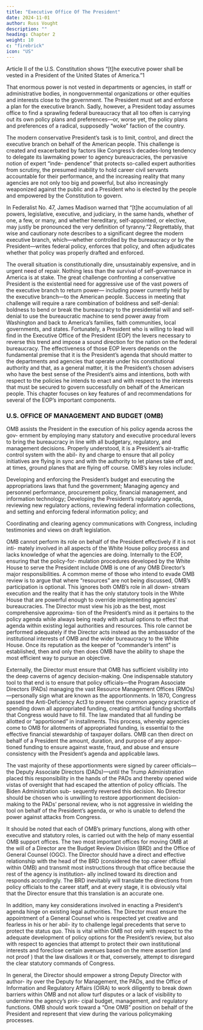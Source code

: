 ```yaml
---
title: "Executive Office Of The President"
date: 2024-11-01
author: Russ Vought
description: ""
heading: Chapter 2
weight: 10
c: "firebrick"
icon: "US"
---
```




Article II of the U.S. Constitution shows “[t]he executive power shall be vested in a President of the United States of America.”1 

That enormous power is not vested in departments or agencies, in staff or administrative bodies, in nongovernmental organizations or
other equities and interests close to the government. The President must set and
enforce a plan for the executive branch. Sadly, however, a President today assumes
office to find a sprawling federal bureaucracy that all too often is carrying out its
own policy plans and preferences—or, worse yet, the policy plans and preferences
of a radical, supposedly “woke” faction of the country.

The modern conservative President’s task is to limit, control, and direct the
executive branch on behalf of the American people. This challenge is created
and exacerbated by factors like Congress’s decades-long tendency to delegate its
lawmaking power to agency bureaucracies, the pervasive notion of expert “inde-
pendence” that protects so-called expert authorities from scrutiny, the presumed
inability to hold career civil servants accountable for their performance, and the
increasing reality that many agencies are not only too big and powerful, but also
increasingly weaponized against the public and a President who is elected by the
people and empowered by the Constitution to govern.

In Federalist No. 47, James Madison warned that “[t]he accumulation of all powers,
legislative, executive, and judiciary, in the same hands, whether of one, a few, or many,
and whether hereditary, self-appointed, or elective, may justly be pronounced the
very definition of tyranny.”2 Regrettably, that wise and cautionary note describes
to a significant degree the modern executive branch, which—whether controlled by the bureaucracy or by the President—writes federal policy, enforces that policy, and often adjudicates whether that policy was properly drafted and enforced. 

The overall situation is constitutionally dire, unsustainably expensive, and in urgent need
of repair. Nothing less than the survival of self-governance in America is at stake.
The great challenge confronting a conservative President is the existential need
for aggressive use of the vast powers of the executive branch to return power—
including power currently held by the executive branch—to the American people.
Success in meeting that challenge will require a rare combination of boldness and
self-denial: boldness to bend or break the bureaucracy to the presidential will and
self-denial to use the bureaucratic machine to send power away from Washington
and back to America’s families, faith communities, local governments, and states.
Fortunately, a President who is willing to lead will find in the Executive Office
of the President (EOP) the levers necessary to reverse this trend and impose a
sound direction for the nation on the federal bureaucracy. The effectiveness of
those EOP levers depends on the fundamental premise that it is the President’s
agenda that should matter to the departments and agencies that operate under his
constitutional authority and that, as a general matter, it is the President’s chosen
advisers who have the best sense of the President’s aims and intentions, both with
respect to the policies he intends to enact and with respect to the interests that
must be secured to govern successfully on behalf of the American people. This
chapter focuses on key features of and recommendations for several of the EOP’s
important components.

### U.S. OFFICE OF MANAGEMENT AND BUDGET (OMB)

OMB assists the President in the execution of his policy agenda across the gov-
ernment by employing many statutory and executive procedural levers to bring
the bureaucracy in line with all budgetary, regulatory, and management decisions.
Properly understood, it is a President’s air-traffic control system with the abil-
ity and charge to ensure that all policy initiatives are flying in sync and with the
authority to let planes take off and, at times, ground planes that are flying off course.
OMB’s key roles include:

Developing and enforcing the President’s budget and executing the
appropriations laws that fund the government;
Managing agency and personnel performance, procurement policy,
financial management, and information technology;
Developing the President’s regulatory agenda, reviewing new regulatory
actions, reviewing federal information collections, and setting and enforcing
federal information policy; and

Coordinating and clearing agency communications with Congress,
including testimonies and views on draft legislation.

OMB cannot perform its role on behalf of the President effectively if it is not inti-
mately involved in all aspects of the White House policy process and lacks knowledge
of what the agencies are doing. Internally to the EOP, ensuring that the policy-for-
mulation procedures developed by the White House to serve the President include
OMB is one of any OMB Director’s major responsibilities. A common meme of those
who intend to evade OMB review is to argue that where “resources” are not being
discussed, OMB’s participation is optional. This ignores both OMB’s role in all down-
stream execution and the reality that it has the only statutory tools in the White
House that are powerful enough to override implementing agencies’ bureaucracies.
The Director must view his job as the best, most comprehensive approxima-
tion of the President’s mind as it pertains to the policy agenda while always being
ready with actual options to effect that agenda within existing legal authorities and
resources. This role cannot be performed adequately if the Director acts instead as
the ambassador of the institutional interests of OMB and the wider bureaucracy
to the White House. Once its reputation as the keeper of “commander’s intent”
is established, then and only then does OMB have the ability to shape the most
efficient way to pursue an objective.

Externally, the Director must ensure that OMB has sufficient visibility into
the deep caverns of agency decision-making. One indispensable statutory tool to
that end is to ensure that policy officials—the Program Associate Directors (PADs)
managing the vast Resource Management Offices (RMOs)—personally sign what
are known as the apportionments. In 1870, Congress passed the Anti-Deficiency
Act3 to prevent the common agency practice of spending down all appropriated
funding, creating artificial funding shortfalls that Congress would have to fill. The
law mandated that all funding be allotted or “apportioned” in installments. This
process, whereby agencies come to OMB for allotments of appropriated funding, is
essential to the effective financial stewardship of taxpayer dollars. OMB can then
direct on behalf of a President the amount, duration, and purpose of any appor-
tioned funding to ensure against waste, fraud, and abuse and ensure consistency
with the President’s agenda and applicable laws.

The vast majority of these apportionments were signed by career officials—the
Deputy Associate Directors (DADs)—until the Trump Administration placed this
responsibility in the hands of the PADs and thereby opened wide vistas of oversight
that had escaped the attention of policy officials. The Biden Administration sub-
sequently reversed this decision. No Director should be chosen who is unwilling
to restore apportionment decision-making to the PADs’ personal review, who is
not aggressive in wielding the tool on behalf of the President’s agenda, or who is
unable to defend the power against attacks from Congress.﻿

It should be noted that each of OMB’s primary functions, along with other
executive and statutory roles, is carried out with the help of many essential OMB
support offices. The two most important offices for moving OMB at the will of a
Director are the Budget Review Division (BRD) and the Office of General Counsel
(OGC). The Director should have a direct and effective relationship with the head
of the BRD (considered the top career official within OMB) and transmit most
instructions through that office because the rest of the agency is institution-
ally inclined toward its direction and responds accordingly. The BRD inevitably
will translate the directions from policy officials to the career staff, and at every
stage, it is obviously vital that the Director ensure that this translation is an
accurate one.

In addition, many key considerations involved in enacting a President’s agenda
hinge on existing legal authorities. The Director must ensure the appointment
of a General Counsel who is respected yet creative and fearless in his or her abil-
ity to challenge legal precedents that serve to protect the status quo. This is vital
within OMB not only with respect to the adequate development of policy options
for the President’s review, but also with respect to agencies that attempt to protect
their own institutional interests and foreclose certain avenues based on the mere
assertion (and not proof ) that the law disallows it or that, conversely, attempt to
disregard the clear statutory commands of Congress.

In general, the Director should empower a strong Deputy Director with author-
ity over the Deputy for Management, the PADs, and the Office of Information and
Regulatory Affairs (OIRA) to work diligently to break down barriers within OMB
and not allow turf disputes or a lack of visibility to undermine the agency’s prin-
cipal budget, management, and regulatory functions. OMB should work toward a
“One OMB” position on behalf of the President and represent that view during the
various policymaking processes.

